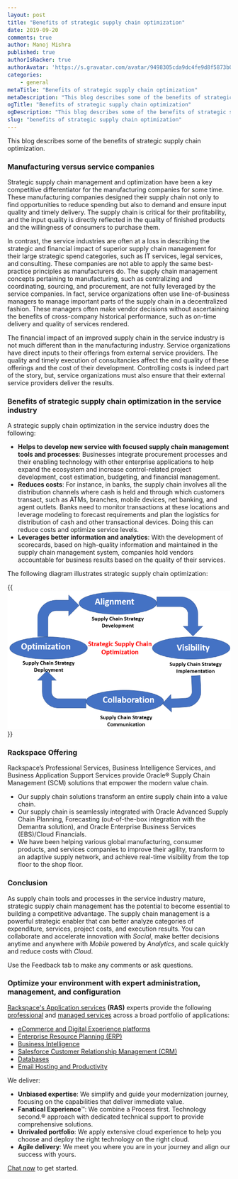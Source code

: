 ```yaml
---
layout: post
title: "Benefits of strategic supply chain optimization"
date: 2019-09-20
comments: true
author: Manoj Mishra
published: true
authorIsRacker: true
authorAvatar: 'https://s.gravatar.com/avatar/9498305cda9dc4fe9d8f5873b09ff1e2'
categories:
    - general
metaTitle: "Benefits of strategic supply chain optimization"
metaDescription: "This blog describes some of the benefits of strategic supply chain optimization."
ogTitle: "Benefits of strategic supply chain optimization"
ogDescription: "This blog describes some of the benefits of strategic supply chain optimization."
slug: "benefits of strategic supply chain optimization" 
---
```


This blog describes some of the benefits of strategic supply chain optimization.

<!--more-->

### Manufacturing versus service companies

Strategic supply chain management and optimization have been a key competitive
differentiator for the manufacturing companies for some time. These manufacturing
companies designed their supply chain not only to find opportunities to reduce
spending but also to demand and ensure input quality and timely delivery. The
supply chain is critical for their profitability, and the input quality is
directly reflected in the quality of finished products and the willingness of
consumers to purchase them.

In contrast, the service industries are often at a loss in describing the
strategic and financial impact of superior supply chain management for their
large strategic spend categories, such as IT services, legal services, and
consulting. These companies are not able to apply the same best-practice
principles as manufacturers do. The supply chain management concepts pertaining
to manufacturing, such as centralizing and coordinating, sourcing, and
procurement, are not fully leveraged by the service companies. In fact, service
organizations often use line-of-business managers to manage important parts of
the supply chain in a decentralized fashion. These managers often make vendor
decisions without ascertaining the benefits of cross-company historical
performance, such as on-time delivery and quality of services rendered.

The financial impact of an improved supply chain in the service industry is not
much different than in the manufacturing industry. Service organizations have
direct inputs to their offerings from external service providers. The quality
and timely execution of consultancies affect the end quality of these
offerings and the cost of their development. Controlling costs is indeed part
of the story, but, service organizations must also ensure that their external
service providers deliver the results.

### Benefits of strategic supply chain optimization in the service industry

A strategic supply chain optimization in the service industry does the following:

-	**Helps to develop new service with focused supply chain management tools
    and processes**: Businesses integrate procurement processes and their enabling
    technology with other enterprise applications to help expand the
    ecosystem and increase control-related project development, cost estimation,
    budgeting, and financial management.
-	**Reduces costs**: For instance, in banks, the supply chain involves all the
    distribution channels where cash is held and through which customers transact,
    such as ATMs, branches, mobile devices, net banking, and agent outlets. Banks
    need to monitor transactions at these locations and leverage modeling to
    forecast requirements and plan the logistics for distribution of cash and
    other transactional devices. Doing this can reduce costs and optimize service
    levels.
-	**Leverages better information and analytics**: With the development of
    scorecards, based on high-quality information and maintained in the supply
    chain management system, companies hold vendors accountable for business
    results based on the quality of their services.

The following diagram illustrates strategic supply chain optimization:

{{<img src="Picture1.png" title="" alt="">}}

### Rackspace Offering

Rackspace’s Professional Services, Business Intelligence Services, and Business
Application Support Services provide Oracle&reg; Supply Chain Management (SCM) solutions
that empower the modern value chain.

-	Our supply chain solutions transform an entire supply chain into a value chain.
-	Our supply chain is seamlessly integrated with Oracle Advanced Supply Chain
    Planning, Forecasting (out-of-the-box integration with the Demantra solution),
    and Oracle Enterprise Business Services (EBS)/Cloud Financials.
-	We have been helping various global manufacturing, consumer products, and
    services companies to improve their agility, transform to an adaptive
    supply network, and achieve real-time visibility from the top floor to
    the shop floor.

### Conclusion

As supply chain tools and processes in the service industry mature, strategic
supply chain management has the potential to become essential to building a
competitive advantage. The supply chain management is a powerful strategic
enabler that can better analyze categories of expenditure, services, project
costs, and execution results. You can collaborate and accelerate innovation with
*Social*, make better decisions anytime and anywhere with *Mobile* powered by
*Analytics*, and scale quickly and reduce costs with *Cloud*.

Use the Feedback tab to make any comments or ask questions.

### Optimize your environment with expert administration, management, and configuration

[Rackspace's Application services](https://www.rackspace.com/application-management/managed-services)
**(RAS)** experts provide the following [professional](https://www.rackspace.com/application-management/professional-services)
and
[managed services](https://www.rackspace.com/application-management/managed-services) across
a broad portfolio of applications:

- [eCommerce and Digital Experience platforms](https://www.rackspace.com/ecommerce-digital-experience)
- [Enterprise Resource Planning (ERP)](https://www.rackspace.com/erp)
- [Business Intelligence](https://www.rackspace.com/business-intelligence)
- [Salesforce Customer Relationship Management (CRM)](https://www.rackspace.com/salesforce-managed-services)
- [Databases](https://www.rackspace.com/dba-services)
- [Email Hosting and Productivity](https://www.rackspace.com/email-hosting)

We deliver:

- **Unbiased expertise**: We simplify and guide your modernization journey,
focusing on the capabilities that deliver immediate value.
- **Fanatical Experience**&trade;: We combine a Process first. Technology second.&reg;
approach with dedicated technical support to provide comprehensive solutions.
- **Unrivaled portfolio**: We apply extensive cloud experience to help you
choose and deploy the right technology on the right cloud.
- **Agile delivery**: We meet you where you are in your journey and align
our success with yours.

[Chat now](https://www.rackspace.com/#chat) to get started.
